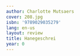 ```yaml
---
author: Charlotte Mutsaers
cover: 208.jpg
isbn: '9789029035279'
lang: en-us
layout: review
title: Hanegeschrei
year: 0
---
```


